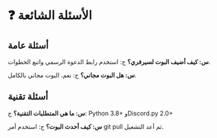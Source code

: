 # ❓ الأسئلة الشائعة

## أسئلة عامة
**س: كيف أضيف البوت لسيرفري؟**
ج: استخدم رابط الدعوة الرسمي واتبع الخطوات.

**س: هل البوت مجاني؟**
ج: نعم، البوت مجاني بالكامل.

## أسئلة تقنية
**س: ما هي المتطلبات التقنية؟**
ج: Python 3.8+ وDiscord.py 2.0+

**س: كيف أحدث البوت؟**
ج: استخدم أمر git pull ثم أعد التشغيل.